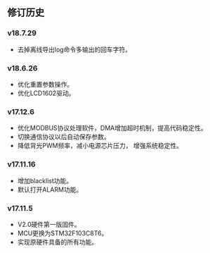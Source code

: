 ## 修订历史

### v18.7.29

- 去掉离线导出log命令多输出的回车字符。

### v18.6.26

- 优化重置参数操作。
- 优化LCD1602驱动。

### v17.12.6
- 优化MODBUS协议处理软件，DMA增加超时机制，提高代码稳定性。
- 切换通信协议以后自动保存参数。
- 降低背光PWM频率，减小电源芯片压力， 增强系统稳定性。

### v17.11.16
- 增加blacklist功能。
- 默认打开ALARM功能。

### v17.11.5
- V2.0硬件第一版固件。
- MCU更换为STM32F103C8T6。
- 实现原硬件具备的所有功能。